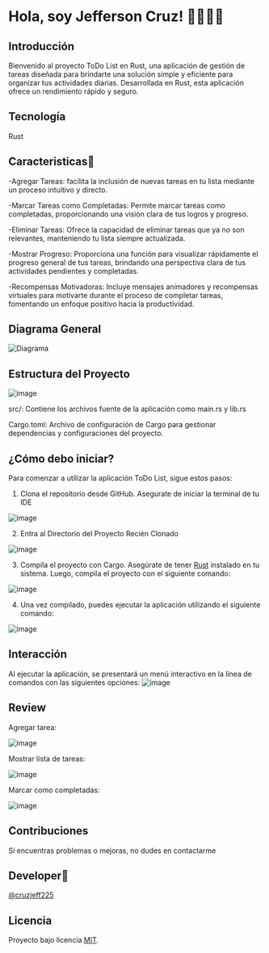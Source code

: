 
# Hola, soy Jefferson Cruz! 👋👨🏽‍💻

## Introducción

Bienvenido al proyecto ToDo List en Rust, una aplicación de gestión de tareas diseñada para brindarte una solución simple y eficiente para organizar tus actividades diarias. Desarrollada en Rust, esta aplicación ofrece un rendimiento rápido y seguro.


## Tecnología
Rust




## Caracteristicas📌

-Agregar Tareas: facilita la inclusión de nuevas tareas en tu lista mediante un proceso intuitivo y directo.

-Marcar Tareas como Completadas: Permite marcar tareas como completadas, proporcionando una visión clara de tus logros y progreso.

-Eliminar Tareas: Ofrece la capacidad de eliminar tareas que ya no son relevantes, manteniendo tu lista siempre actualizada.

-Mostrar Progreso: Proporciona una función para visualizar rápidamente el progreso general de tus tareas, brindando una perspectiva clara de tus actividades pendientes y completadas.

-Recompensas Motivadoras: Incluye mensajes animadores y recompensas virtuales para motivarte durante el proceso de completar tareas, fomentando un enfoque positivo hacia la productividad.

## Diagrama General
![Diagrama](https://github.com/cruzjeff225/To-Do-List/assets/40130614/dc891bfd-14bc-49ef-9dea-6aaa9e665f76)


## Estructura del Proyecto
![image](https://github.com/cruzjeff225/To-Do-List/assets/40130614/522394b1-f746-4703-8315-47e3f1845f29)


src/: Contiene los archivos fuente de la aplicación como main.rs y lib.rs


Cargo.toml: Archivo de configuración de Cargo para gestionar dependencias y configuraciones del proyecto.


## ¿Cómo debo iniciar?

Para comenzar a utilizar la aplicación ToDo List, sigue estos pasos:

1. Clona el repositorio desde GitHub. Asegurate de iniciar la terminal de tu IDE

![image](https://github.com/cruzjeff225/To-Do-List/assets/40130614/ad2865bf-dbcd-4c88-89f1-43ce4d04d417)


2. Entra al Directorio del Proyecto Recién Clonado

![image](https://github.com/cruzjeff225/To-Do-List/assets/40130614/127b1267-d2d8-46ad-8697-d0b0a5d642c4)


3. Compila el proyecto con Cargo. Asegúrate de tener [Rust](https://www.rust-lang.org/) instalado en tu sistema. Luego, compila el proyecto con el siguiente comando:

![image](https://github.com/cruzjeff225/To-Do-List/assets/40130614/2df792de-2961-4a61-ba87-2172eb6f7e80)


4. Una vez compilado, puedes ejecutar la aplicación utilizando el siguiente comando:

![image](https://github.com/cruzjeff225/To-Do-List/assets/40130614/05ef9337-d950-45ff-8fd6-6fd6bf3f6fbb)




## Interacción

Al ejecutar la aplicación, se presentará un menú interactivo en la línea de comandos con las siguientes opciones:
![image](https://github.com/cruzjeff225/To-Do-List/assets/40130614/4373cf9d-0d75-456d-b0c1-2f6b3a85895b)


## Review
Agregar tarea:


![image](https://github.com/cruzjeff225/To-Do-List/assets/40130614/64aaa6f5-7c3e-4086-a87a-2dc648199de1)


Mostrar lista de tareas:


![image](https://github.com/cruzjeff225/To-Do-List/assets/40130614/569c91a2-a3fb-4127-9724-635f40decc24)


Marcar como completadas:


![image](https://github.com/cruzjeff225/To-Do-List/assets/40130614/439d1e13-b60b-4879-9cf8-9e3406ff1466)




## Contribuciones

 Si encuentras problemas o mejoras, no dudes en contactarme


## Developer🚀
[@cruzjeff225](https://www.github.com/cruzjeff225) 


## Licencia

Proyecto bajo licencia [MIT](https://choosealicense.com/licenses/mit/). 

